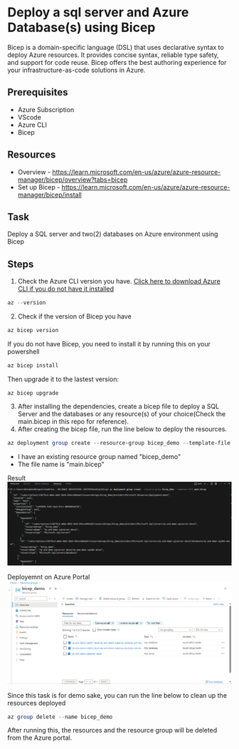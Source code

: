 # Deploy a sql server and Azure Database(s) using Bicep
Bicep is a domain-specific language (DSL) that uses declarative syntax to deploy Azure resources. It provides concise syntax, reliable type safety, and support for code reuse. Bicep offers the best authoring experience for your infrastructure-as-code solutions in Azure.

## Prerequisites
- Azure Subscription
- VScode
- Azure CLI
- Bicep
  
## Resources
- Overview - https://learn.microsoft.com/en-us/azure/azure-resource-manager/bicep/overview?tabs=bicep
- Set up Bicep - https://learn.microsoft.com/en-us/azure/azure-resource-manager/bicep/install
  
## Task
Deploy a SQL server and two(2) databases on Azure environment using Bicep

## Steps
1. Check the Azure CLI version you have. [Click here to download Azure CLI if you do not have it installed](https://learn.microsoft.com/en-us/cli/azure/install-azure-cli-windows?tabs=azure-cli)


```powershell
az --version
```

2. Check if the version of Bicep you have
```powershell
az bicep version
```
If you do not have Bicep, you need to install it by running this on your powershell

```powershell
az bicep install
```
Then upgrade it to the lastest version:

```
az bicep upgrade
```

3. After installing the dependencies, create a bicep file to deploy a SQL Server and the databases or any resource(s) of your choice(Check the main.bicep in this repo for reference). 
4. After creating the bicep file, run the line below to deploy the resources.
```powershell
az deployment group create --resource-group bicep_demo --template-file main.bicep
```
- I have an existing resource group named "bicep_demo"
- The file name is "main.bicep"

Result
![](Images/deploy.png)

Deployemnt on Azure Portal
![](Images/resources-deployed.png)

Since this task is for demo sake, you can run the line below to clean up the resources deployed
```powershell
az group delete --name bicep_demo
```
After running this, the resources and the resource group will be deleted from the Azure portal.
